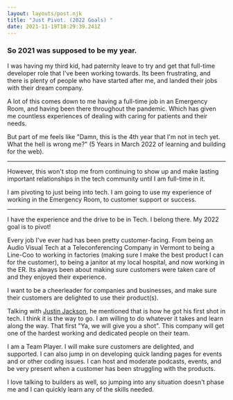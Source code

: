 ```yaml
---
layout: layouts/post.njk
title: "Just Pivot. (2022 Goals) "
date: 2021-11-19T18:29:39.241Z
---
```

### So 2021 was supposed to be my year. 
I was having my third kid, had paternity leave to try and get that full-time developer role that I've been working towards. Its been frustrating, and there is plenty of people who have started after me, and landed their jobs with their dream company. 

A lot of this comes down to me having a full-time job in an Emergency Room, and having been there throughout the pandemic. Which has given me countless experiences of dealing with caring for patients and their needs. 

But part of me feels like "Damn, this is the 4th year that I'm not in tech yet. What the hell is wrong me?" (5 Years in March 2022 of learning and building for the web). 


---

However, this won't stop me from continuing to show up and make lasting important relationships in the tech community until I am full-time in it. 

I am pivoting to just being into tech. I am going to use my experience of working in the Emergency Room, to customer support or success. 


--- 

I have the experience and the drive to be in Tech. I belong there. My 2022 goal is to pivot!

Every job I've ever had has been pretty customer-facing. From being an Audio Visual Tech at a Teleconferencing Company in Vermont to being a Line-Coo to working in factories (making sure I make the best product I can for the customer), to being a janitor at my local hospital, and now working in the ER. Its always been about making sure customers were taken care of and they enjoyed their experience. 

I want to be a cheerleader for companies and businesses, and make sure their customers are delighted to use their product(s). 


Talking with [Justin Jackson](https://twitter.com/mijustin), he mentioned that is how he got his first shot in tech. I think it is the way to go. I am willing to do whatever it takes and learn along the way. That first "Ya, we will give you a shot". This company will get one of the hardest working and dedicated people on their team. 

I am a Team Player. I will make sure customers are delighted, and supported. I can also jump in on developing quick landing pages for events and or other coding issues. I can host and moderate podcasts, events, and be very present when a customer has been struggling with the products. 

I love talking to builders as well, so jumping into any situation doesn't phase me and I can quickly learn any of the skills needed. 












